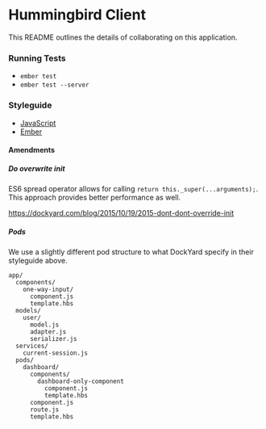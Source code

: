 # Hummingbird Client

This README outlines the details of collaborating on this application.

### Running Tests

* `ember test`
* `ember test --server`

### Styleguide

* [JavaScript](https://github.com/dockyard/styleguides/blob/master/engineering/javascript.md)
* [Ember](https://github.com/dockyard/styleguides/blob/master/engineering/ember.md)

#### Amendments

##### Do overwrite init

ES6 spread operator allows for calling `return this._super(...arguments);`.
This approach provides better performance as well.

https://dockyard.com/blog/2015/10/19/2015-dont-dont-override-init

##### Pods

We use a slightly different pod structure to what DockYard specify in their styleguide above.

```
app/
  components/
    one-way-input/
      component.js
      template.hbs
  models/
    user/
      model.js
      adapter.js
      serializer.js
  services/
    current-session.js
  pods/
    dashboard/
      components/
        dashboard-only-component
          component.js
          template.hbs
      component.js
      route.js
      template.hbs
```

